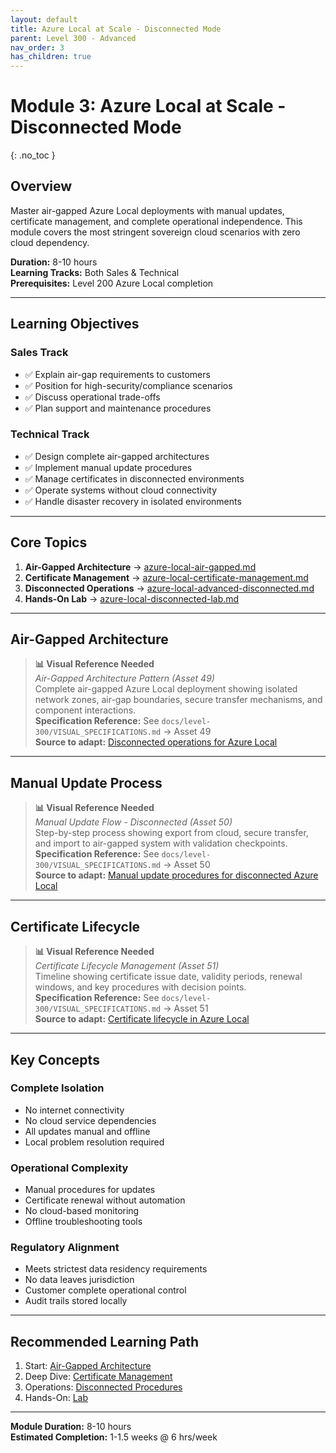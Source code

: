 ```yaml
---
layout: default
title: Azure Local at Scale - Disconnected Mode
parent: Level 300 - Advanced
nav_order: 3
has_children: true
---
```


# Module 3: Azure Local at Scale - Disconnected Mode
{: .no_toc }

## Overview

Master air-gapped Azure Local deployments with manual updates, certificate management, and complete operational independence. This module covers the most stringent sovereign cloud scenarios with zero cloud dependency.

**Duration:** 8-10 hours  
**Learning Tracks:** Both Sales & Technical  
**Prerequisites:** Level 200 Azure Local completion

---

## Learning Objectives

### Sales Track
- ✅ Explain air-gap requirements to customers
- ✅ Position for high-security/compliance scenarios
- ✅ Discuss operational trade-offs
- ✅ Plan support and maintenance procedures

### Technical Track
- ✅ Design complete air-gapped architectures
- ✅ Implement manual update procedures
- ✅ Manage certificates in disconnected environments
- ✅ Operate systems without cloud connectivity
- ✅ Handle disaster recovery in isolated environments

---

## Core Topics

1. **Air-Gapped Architecture** → [azure-local-air-gapped.md](azure-local-air-gapped)
2. **Certificate Management** → [azure-local-certificate-management.md](azure-local-certificate-management)
3. **Disconnected Operations** → [azure-local-advanced-disconnected.md](azure-local-advanced-disconnected)
4. **Hands-On Lab** → [azure-local-disconnected-lab.md](azure-local-disconnected-lab)

---

## Air-Gapped Architecture

> **📊 Visual Reference Needed**  
> *Air-Gapped Architecture Pattern (Asset 49)*  
> Complete air-gapped Azure Local deployment showing isolated network zones, air-gap boundaries, secure transfer mechanisms, and component interactions.  
> **Specification Reference:** See `docs/level-300/VISUAL_SPECIFICATIONS.md` → Asset 49  
> **Source to adapt:** [Disconnected operations for Azure Local](https://learn.microsoft.com/en-us/azure/azure-local/manage/disconnected-operations-overview)

---

## Manual Update Process

> **📊 Visual Reference Needed**  
> *Manual Update Flow - Disconnected (Asset 50)*  
> Step-by-step process showing export from cloud, secure transfer, and import to air-gapped system with validation checkpoints.  
> **Specification Reference:** See `docs/level-300/VISUAL_SPECIFICATIONS.md` → Asset 50  
> **Source to adapt:** [Manual update procedures for disconnected Azure Local](https://learn.microsoft.com/en-us/azure/azure-local/manage/update-management-disconnected)

---

## Certificate Lifecycle

> **📊 Visual Reference Needed**  
> *Certificate Lifecycle Management (Asset 51)*  
> Timeline showing certificate issue date, validity periods, renewal windows, and key procedures with decision points.  
> **Specification Reference:** See `docs/level-300/VISUAL_SPECIFICATIONS.md` → Asset 51  
> **Source to adapt:** [Certificate lifecycle in Azure Local](https://learn.microsoft.com/en-us/azure/azure-local/manage/certificate-lifecycle)

---

## Key Concepts

### Complete Isolation
- No internet connectivity
- No cloud service dependencies
- All updates manual and offline
- Local problem resolution required

### Operational Complexity
- Manual procedures for updates
- Certificate renewal without automation
- No cloud-based monitoring
- Offline troubleshooting tools

### Regulatory Alignment
- Meets strictest data residency requirements
- No data leaves jurisdiction
- Customer complete operational control
- Audit trails stored locally

---

## Recommended Learning Path

1. Start: [Air-Gapped Architecture](azure-local-air-gapped)
2. Deep Dive: [Certificate Management](azure-local-certificate-management)
3. Operations: [Disconnected Procedures](azure-local-advanced-disconnected)
4. Hands-On: [Lab](azure-local-disconnected-lab)

---

**Module Duration:** 8-10 hours  
**Estimated Completion:** 1-1.5 weeks @ 6 hrs/week
